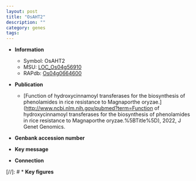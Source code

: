```yaml
---
layout: post
title: "OsAHT2"
description: ""
category: genes
tags: 
---
```


* **Information**  
    + Symbol: OsAHT2  
    + MSU: [LOC_Os04g56910](http://rice.uga.edu/cgi-bin/ORF_infopage.cgi?orf=LOC_Os04g56910)  
    + RAPdb: [Os04g0664600](http://rapdb.dna.affrc.go.jp/viewer/gbrowse_details/irgsp1?name=Os04g0664600)  

* **Publication**  
    + [Function of hydroxycinnamoyl transferases for the biosynthesis of phenolamides in rice resistance to Magnaporthe oryzae.](http://www.ncbi.nlm.nih.gov/pubmed?term=Function of hydroxycinnamoyl transferases for the biosynthesis of phenolamides in rice resistance to Magnaporthe oryzae.%5BTitle%5D), 2022, J Genet Genomics.

* **Genbank accession number**  

* **Key message**  

* **Connection**  

[//]: # * **Key figures**  


